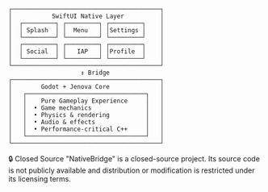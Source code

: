 
```
┌─────────────────────────────────────────┐
│           SwiftUI Native Layer          │
│  ┌─────────┐ ┌─────────┐ ┌─────────┐    │
│  │ Splash  │ │  Menu   │ │Settings │    │
│  └─────────┘ └─────────┘ └─────────┘    │
│  ┌─────────┐ ┌─────────┐ ┌─────────┐    │
│  │ Social  │ │   IAP   │ │Profile  │    │
│  └─────────┘ └─────────┘ └─────────┘    │
└─────────────────────────────────────────┘
                    ↕ Bridge
┌─────────────────────────────────────────┐
│        Godot + Jenova Core              │
│   ┌─────────────────────────────────┐   │
│   │    Pure Gameplay Experience     │   │
│   │  • Game mechanics               │   │
│   │  • Physics & rendering          │   │
│   │  • Audio & effects              │   │
│   │  • Performance-critical C++     │   │
│   └─────────────────────────────────┘   │
└─────────────────────────────────────────┘
```

🔒 Closed Source
"NativeBridge" is a closed-source project.
Its source code is not publicly available and distribution or modification is restricted under its licensing terms.
